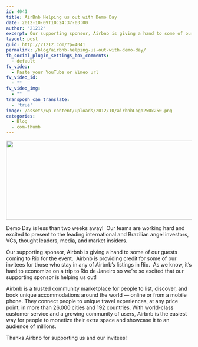 ```yaml
---
id: 4041
title: AirBnb Helping us out with Demo Day
date: 2012-10-09T10:24:37-03:00
author: "21212"
excerpt: Our supporting sponsor, Airbnb is giving a hand to some of our guests coming to Rio for the event.
layout: post
guid: http://21212.com/?p=4041
permalink: /blog/airbnb-helping-us-out-with-demo-day/
fb_social_plugin_settings_box_comments:
  - default
fv_video:
  - Paste your YouTube or Vimeo url
fv_video_id:
  - ""
fv_video_img:
  - ""
transposh_can_translate:
  - 'true'
image: /assets/wp-content/uploads/2012/10/airbnbLogo250x250.png
categories:
  - Blog
  - com-thumb
---
```

[<img class="alignnone size-full wp-image-4045" title="airbnbBannerPost" src="{{ site.url }}/assets/wp-content/uploads/2012/10/airbnbBannerPost.png" alt="" width="540" height="214" srcset="{{ site.url }}/assets/wp-content/uploads/2012/10/airbnbBannerPost.png 540w, {{ site.url }}/assets/wp-content/uploads/2012/10/airbnbBannerPost-300x118.png 300w" sizes="(max-width: 540px) 100vw, 540px" />](http://21212.com/assets/wp-content/uploads/2012/10/airbnbBannerPost.png)

Demo Day is less than two weeks away!  Our teams are working hard and excited to present to the leading international and Brazilian angel investors, VCs, thought leaders, media, and market insiders.

Our supporting sponsor, Airbnb is giving a hand to some of our guests coming to Rio for the event.  Airbnb is providing credit for some of our invitees for those who stay in any of Airbnb&#8217;s listings in Rio.  As we know, it&#8217;s hard to economize on a trip to Rio de Janeiro so we&#8217;re so excited that our supporting sponsor is helping us out!

Airbnb is a trusted community marketplace for people to list, discover, and book unique accommodations around the world — online or from a mobile phone. They connect people to unique travel experiences, at any price point, in more than 26,000 cities and 192 countries. With world-class customer service and a growing community of users, Airbnb is the easiest way for people to monetize their extra space and showcase it to an audience of millions.

Thanks Airbnb for supporting us and our invitees!